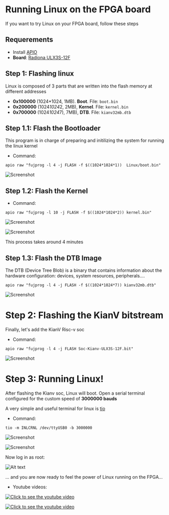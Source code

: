 # Running Linux on the FPGA board

If you want to try Linux on your FPGA board, follow these steps

## Requerements

* Install [APIO](https://github.com/FPGAwars/apio/wiki)
* **Board**: [Radiona ULX3S-12F](https://radiona.org/ulx3s/)


## Step 1: Flashing linux

Linux is composed of 3 parts that are written into the flash memory at different addresses

* **0x100000** (1024*1024, 1MB). **Boot**. File: `boot.bin`
* **0x200000** (1024*1024*2, 2MB), **Kernel**. File: `kernel.bin`
* **0x700000** (1024*1024*7), 7MB), **DTB**. File: `kianv32mb.dtb`

## Step 1.1: Flash the Bootloader

This program is in charge of preparing and initilizing the system for running the linux kernel

* Command:

```
apio raw "fujprog -l 4 -j FLASH -f $((1024*1024*1))  Linux/boot.bin"
```
![Screenshot](Images/01-linux.png)

## Step 1.2: Flash the Kernel

* Command:

```
apio raw "fujprog -l 10 -j FLASH -f $((1024*1024*2)) kernel.bin"
```

![Screenshot](Images/02-linux.png)

![Screenshot](Images/03-linux.png)

This process takes around 4 minutes

## Step 1.3: Flash the DTB Image

The DTB (Device Tree Blob) is a binary that contains information about the hardware configuration: devices, system resources, peripherals....

```
apio raw "fujprog -l 4 -j FLASH -f $((1024*1024*7)) kianv32mb.dtb"
```

![Screenshot](Images/04-linux.png)


# Step 2: Flashing the KianV bitstream

Finally, let's add the KianV Risc-v soc

* Command:

```
apio raw "fujprog -l 4 -j FLASH Soc-Kianv-ULX3S-12F.bit"
```

![Screenshot](Images/05-linux.png)

# Step 3: Running Linux!

After flashing the Kianv soc, Linux will boot. Open a serial terminal configured for the custom speed of **3000000 bauds**

A very simple and useful terminal for linux is [tio](https://github.com/tio/tio)

* Command:

```
tio -m INLCRNL /dev/ttyUSB0 -b 3000000
```

![Screenshot](Images/06-linux.png)


![Screenshot](Images/07-linux.png)

Now log in as root:

![Alt text](Images/08-linux.png)

... and you are now ready to feel the power of Linux running on the FPGA...

* Youtube videos:

[![Click to see the youtube video](http://img.youtube.com/vi/X3PfOpjIHhs/0.jpg)](https://www.youtube.com/watch?v=X3PfOpjIHhs)

[![Click to see the youtube video](http://img.youtube.com/vi/F4EDP8qkS5s/0.jpg)](https://www.youtube.com/watch?v=X3PfOpjIHhs)

